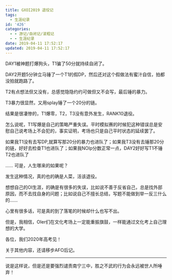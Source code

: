 ```yaml
---
title: GXOI2019 退役记
tags:
  - 生涯纪录
id: '426'
categories:
  - - 游记/自闭记/滚粗记
  - - 生涯纪录
date: 2019-04-11 17:52:17
updated: 2019-04-11 17:52:17
---
```


DAY1被神题打爆狗头，T1骗了50分就持续自闭了。 

DAY2开题5分钟立马锤了一个T1的假DP，然后还对这个假做法有蜜汁自信，拍都没拍就跑路了。 

T2有点想法但又没有，总感觉隐隐约约可做但又不会写，最后锤的暴力。 

T3暴力很显然，又用splay锤了一个20分的链。 

结果是很凄惨的，T1爆零，T2，T3没有意外发生，RANK10退役。 

怎么说呢，T1写爆是自己的策略严重失误。平时模拟赛的时候犯这种错误总是安慰自己说考场上不会犯的，事实证明，考场也只是自己平时状态的延续罢了。 

如果我T1没有去写DP,就算写那20分的暴力也进队了；如果我T3没有去锤那20分的链，好好去检查T1也进队了；如果我NOIp分数正常一点，DAY2好好写T1不锤T2也进队了 

...... 可是，人生哪来的如果呢？ 

发生这种情况，真的也的确是人菜，活该退役。 

想想自己的OI生涯，的确是有很多的失误，比如说不善于反省自己，总是找外部原因，而不去找自身的问题；比如说自己不擅长总结，写题不能做到举一反三什么的...... 

心里有很多话，可是真的到了落笔的时候却什么也写不出。 

但是，我相信，OIer们在文化考场上一定能重振旗鼓，一样能通过文化考上自己理想的大学。 

各位，我们2020年高考见！

关于其他内容，还请移步AFO后记。

* * *

说是这样说，但是还是要强烈谴责南宁三中，胜之不武的行为会永远被世人所唾弃！